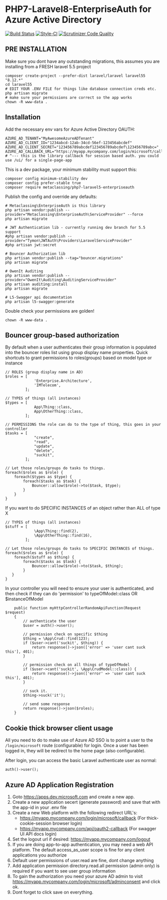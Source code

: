 # PHP7-Laravel8-EnterpriseAuth for Azure Active Directory
[![Build Status](https://scrutinizer-ci.com/g/ohtarr/PHP7-Laravel8-EnterpriseAuth/badges/build.png?b=master)](https://scrutinizer-ci.com/g/ohtarr/PHP7-Laravel8-EnterpriseAuth/build-status/master)
[![Style-CI](https://styleci.io/repos/122122106/shield?branch=master)](https://styleci.io/repos/122122106)
[![Scrutinizer Code Quality](https://scrutinizer-ci.com/g/ohtarr/PHP7-Laravel8-EnterpriseAuth/badges/quality-score.png?b=master)](https://scrutinizer-ci.com/g/ohtarr/PHP7-Laravel8-EnterpriseAuth/?branch=master)

## PRE INSTALLATION

Make sure you dont have any outstanding migrations, this assumes you are installing from a FRESH laravel 5.5 project
```
composer create-project --prefer-dist laravel/laravel laravel55 "8.12.*"
cd laravel55
# EDIT YOUR .ENV FILE for things like database connection creds etc.
php artisan migrate
# make sure your permissions are correct so the app works
chown -R www-data .

```

## Installation

Add the necessary env vars for Azure Active Directory OAUTH:

```
AZURE_AD_TENANT="MyAwesomeAzureADTenant"
AZURE_AD_CLIENT_ID="1234abcd-12ab-34cd-56ef-123456abcdef"
AZURE_AD_CLIENT_SECRET="123456789abcdef123456789abcdef\123456789abc="
AZURE_AD_CALLBACK_URL="https://myapp.mycompany.com/login/microsoft/callback"
# ^--- this is the library callback for session based auth. you could use /ui/ for a single-page-app
```

This is a dev package, your minimum stability must support this:
```
composer config minimum-stability dev
composer config prefer-stable true
composer require metaclassing/php7-laravel5-enterpriseauth
```

Publish the config and override any defaults:

```
# Metaclassing\EnterpriseAuth is this library
php artisan vendor:publish --provider="Metaclassing\EnterpriseAuth\ServiceProvider" --force
php artisan migrate

# JWT Authentication lib - currently running dev branch for 5.5 support
#php artisan vendor:publish --provider="Tymon\JWTAuth\Providers\LaravelServiceProvider"
#php artisan jwt:secret

# Bouncer Authorization lib
php artisan vendor:publish --tag="bouncer.migrations"
php artisan migrate

# OwenIt Auditing
php artisan vendor:publish --provider="OwenIt\Auditing\AuditingServiceProvider"
php artisan auditing:install
php artisan migrate

# L5-Swagger api documentation
php artisan l5-swagger:generate
```

Double check your permissions are golden!

```
chown -R www-data .
```


## Bouncer group-based authorization
By default when a user authenticates their group information is populated into the bouncer roles list using group display name properties.
Quick shortcuts to grant permissions to roles(groups) based on model type or instance
```
// ROLES (group display name in AD)
$roles = [
             'Enterprise.Architecture',
             'IMTelecom',
         ];

// TYPES of things (all instances)
$types = [
             App\Thing::class,
             App\OtherThing::class,
         ];

// PERMISSIONS the role can do to the type of thing, this goes in your controller
$tasks = [
             "create",
             "read",
             "update",
             "delete",
             "suckit",
         ];

// Let those roles/groups do tasks to things.
foreach($roles as $role) {
    foreach($types as $type) {
        foreach($tasks as $task) {
            Bouncer::allow($role)->to($task, $type);
        }
    }
}
```

If you want to do SPECIFIC INSTANCES of an object rather than ALL of type X
```
// TYPES of things (all instances)
$stuff = [
             \App\Thing::find(2),
             \App\OtherThing::find(16),
         ];

// Let those roles/groups do tasks to SPECIFIC INSTANCES of things.
foreach($roles as $role) {
    foreach($stuff as $thing) {
        foreach($tasks as $task) {
            Bouncer::allow($role)->to($task, $thing);
        }
   }
}
```
In your controller you will need to ensure your user is authenticated, and then check if they can do 'permission' to typeOfModel::class OR $instanceOfModel
```
    public function myHttpControllerRandomApiFunction(Request $request)
    {
        // authenticate the user
        $user = auth()->user();

        // permission check on specific $thing
        $thing = \App\Crud::find(123);
        if ($user->cant('suckit', $thing)) {
            return response()->json(['error' => 'user cant suck this'], 401);
        }

        // permission check on all things of typeOfModel
        if ($user->cant('suckit', \App\CrudModel::class)) {
            return response()->json(['error' => 'user cant suck this'], 401);
        }

        // suck it.
        $thing->suck('it');

        // send some response
        return response()->json($roles);
    }
```

## Cookie thick browser client usage

All you need to do to make use of Azure AD SSO is to point a user to the `/login/microsoft` route (configurable) for login. Once a user has been logged in, they will be redirect to the home page (also configurable).

After login, you can access the basic Laravel authenticate user as normal:

```
auth()->user();
```

## Azure AD Application Registration
1. Goto https://apps.dev.microsoft.com and create a new app.
2. Create a new application secert (generate password) and save that with the app-id in your .env file
3. Create a new Web platform with the following redirect URL's:
    * https://myapp.mycompany.com/login/microsoft/callback (For thick-cookie-session browser login)
    * https://myapp.mycompany.com/api/oauth2-callback (For swagger UI API docs login)
4. Set the logout url if desired: https://myapp.mycompany.com/logout
5. If you are doing app-to-app authentication, you may need a web API platform. The default access_as_user scope is fine for any client applications you authorize
6. Default user permissions of user.read are fine, dont change anything
7. Add application permission directory.read.all permission (admin only) is required if you want to see user group information
8. To gain the authorization you need your azure AD admin to visit https://myapp.mycompany.com/login/microsoft/adminconsent and click ok.
9. Dont forget to click save on everything.
